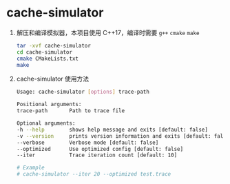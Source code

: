 # cache-simulator

1. 解压和编译模拟器，本项目使用 C++17，编译时需要 `g++` `cmake` `make`

   ```bash
   tar -xvf cache-simulator
   cd cache-simulator
   cmake CMakeLists.txt
   make
   ```

2. cache-simulator 使用方法

   ```bash
   Usage: cache-simulator [options] trace-path
   
   Positional arguments:
   trace-path   	Path to trace file
   
   Optional arguments:
   -h --help    	shows help message and exits [default: false]
   -v --version 	prints version information and exits [default: false]
   --verbose    	Verbose mode [default: false]
   --optimized  	Use optimized config [default: false]
   --iter       	Trace iteration count [default: 10]
   
   # Example
   # cache-simulator --iter 20 --optimized test.trace
   ```